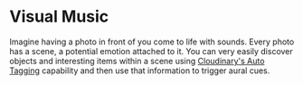 # Visual Music

Imagine having a photo in front of you come to life with sounds. Every photo has a scene, a potential emotion attached to it. You can very easily  discover objects and interesting items within a scene using [Cloudinary's Auto Tagging](../cloudinary/categorizing-images.md) capability and then use that information to trigger aural cues.

